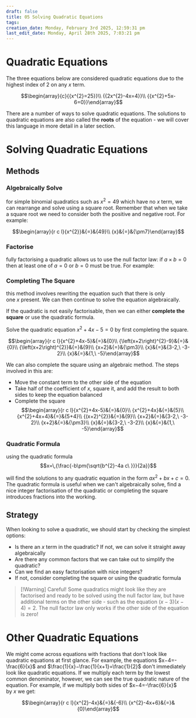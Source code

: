 ```yaml
---
draft: false
title: 05 Solving Quadratic Equations
tags:
creation_date: Monday, February 3rd 2025, 12:59:31 pm
last_edit_date: Monday, April 28th 2025, 7:03:21 pm
---
```


# Quadratic Equations

The three equations below are considered quadratic equations due to the highest index of $2$ on any $x$ term.

$$\begin{array}{c}{{x^{2}=25}}\\ {{2x^{2}-4x=4}}\\ {{x^{2}+5x-6=0}}\end{array}$$

There are a number of ways to solve quadratic equations. The solutions to quadratic equations are also called the **roots** of the equation - we will cover this language in more detail in a later section.

# Solving Quadratic Equations

## Methods

### Algebraically Solve

for simple binomial quadratics such as $x^2=49$ which have no $x$ term, we can rearrange and solve using a square root. Remember that when we take a square root we need to consider both the positive and negative root. For example:

$$\begin{array}{r c l}{x^{2}}&{=}&{49}\\ {x}&{=}&{\pm7}\end{array}$$

### Factorise

fully factorising a quadratic allows us to use the null factor law: if $a\times b=0$ then at least one of $a=0$ or $b=0$ must be true. For example:

### Completing The Square

this method involves rewriting the equation such that there is only one $x$ present. We can then continue to solve the equation algebraically.

If the quadratic is not easily factorisable, then we can either **complete the square** or use the quadratic formula.

Solve the quadratic equation $x^2+4x-5=0$ by first completing the square.

$$\begin{array}{r c l}{x^{2}+4x-5}&{=}&{0}\\ {\left(x+2\right)^{2}-9}&{=}&{0}\\ {\left(x+2\right)^{2}}&{=}&{9}\\ {x+2}&{=}&{\pm3}\\ {x}&{=}&{3-2,\ -3-2}\\ {x}&{=}&{1,\ -5}\end{array}$$

We can also complete the square using an algebraic method. The steps involved in this are:

- Move the constant term to the other side of the equation
- Take half of the coefficient of $x$, square it, and add the result to both sides to keep the equation balanced
- Complete the square
 $$\begin{array}{r c l}{x^{2}+4x-5}&{=}&{0}\\ {x^{2}+4x}&{=}&{5}\\ {x^{2}+4x+4}&{=}&{5+4}\\ {(x+2)^{2}}&{=}&{9}\\ {x+2}&{=}&{3-2,\ -3-2}\\ {x+2}&{=}&{\pm3}\\ {x}&{=}&{3-2,\ -3-2}\\ {x}&{=}&{1,\ -5}\end{array}$$

### Quadratic Formula

using the quadratic formula $$x=\,{\frac{-b\pm{\sqrt{b^{2}-4a c\ }}}{2a}}$$

will find the solutions to any quadratic equation in the form $ax^2+bx+c=0$. The quadratic formula is useful when we can't algebraically solve, find a nice integer factorisation of the quadratic or completing the square introduces fractions into the working.

## Strategy

When looking to solve a quadratic, we should start by checking the simplest options:

- Is there an $x$ term in the quadratic? If not, we can solve it straight away algebraically
- Are there any common factors that we can take out to simplify the quadratic?
- Can we find an easy factorisation with nice integers?
- If not, consider completing the square or using the quadratic formula

> [!Warning] Careful!
> Some quadratics might look like they are factorised and ready to be solved using the null factor law, but have additional terms on the other side - such as the equation $(x−3)(x−4)=2$.
The null factor law only works if the other side of the equation is zero!

# Other Quadratic Equations

We might come across equations with fractions that don't look like quadratic equations at first glance. For example, the equations $x−4=-\frac{6}{x}$​ and $\frac{1}{x}−\frac{1}{x+1}​=\frac{1}{2}$​ don't immediately look like quadratic equations. If we multiply each term by the lowest common denominator, however, we can see the true quadratic nature of the equation. For example, if we multiply both sides of $x−4=-\frac{6}{x}$ by $x$ we get:

$$\begin{array}{r c l}{x^{2}-4x}&{=}&{-6}\\ {x^{2}-4x+6}&{=}&{0}\end{array}$$
